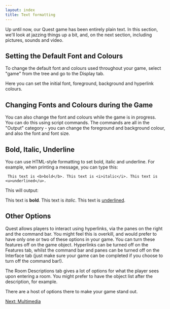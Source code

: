 ```yaml
---
layout: index
title: Text formatting
---
```


Up until now, our Quest game has been entirely plain text. In this section, we'll look at jazzing things up a bit, and, on the next section, including pictures, sounds and video.

Setting the Default Font and Colours
------------------------------------

To change the default font and colours used throughout your game, select "game" from the tree and go to the Display tab.

Here you can set the initial font, foreground, background and hyperlink colours.

Changing Fonts and Colours during the Game
------------------------------------------

You can also change the font and colours while the game is in progress. You can do this using script commands. The commands are all in the "Output" category - you can change the foreground and background colour, and also the font and font size.

Bold, Italic, Underline
-----------------------

You can use HTML-style formatting to set bold, italic and underline. For example, when printing a message, you can type this:

     This text is <b>bold</b>. This text is <i>italic</i>. This text is <u>underlined</u>.

This will output:

This text is <b>bold</b>. This text is <i>italic</i>. This text is <u>underlined</u>.

Other Options
-------------

Quest allows players to interact using hyperlinks, via the panes on the right and the command bar. You might feel this is overkill, and would prefer to have only one or two of these options in your game. You can turn these features off on the game object. Hyperlinks can be turned off on the Features tab, whilst the command bar and panes can be turned off on the Interface tab (just make sure your game can be completed if you choose to turn off the command bar!).

The Room Descriptions tab gives a lot of options for what the player sees upon entering a room. You might prefer to have the object list after the description, for example.

There are a host of options there to make your game stand out.


[Next: Multimedia](multimedia.html)